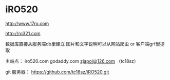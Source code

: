 # iRO520
http://www.17ro.com

http://ro321.com

数据库直接从服务端db里建立
图片和文字说明可以从网站爬虫 or 客户端grf里提取

主站点：
iro520.com
	godaddy.com
	zjapoi@126.com （tc18sz）

git 服务器：
https://github.com/tc18sz/iRO520.git
